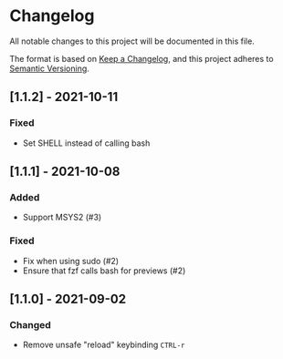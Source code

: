 # Changelog
All notable changes to this project will be documented in this file.

The format is based on [Keep a Changelog](https://keepachangelog.com/en/1.0.0/),
and this project adheres to [Semantic Versioning](https://semver.org/spec/v2.0.0.html).

## [1.1.2] - 2021-10-11

### Fixed
- Set SHELL instead of calling bash

## [1.1.1] - 2021-10-08

### Added
- Support MSYS2 (#3)

### Fixed
- Fix when using sudo (#2)
- Ensure that fzf calls bash for previews (#2)


## [1.1.0] - 2021-09-02

### Changed
- Remove unsafe "reload" keybinding `CTRL-r`
